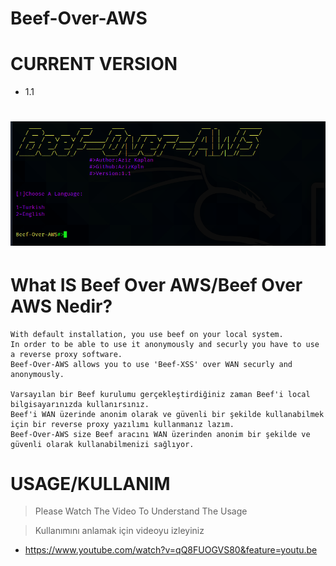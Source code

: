 # Beef-Over-AWS

# CURRENT VERSION

* 1.1

# ![](images/beef.png)

# What IS Beef Over AWS/Beef Over AWS Nedir?

```
With default installation, you use beef on your local system.
In order to be able to use it anonymously and securly you have to use a reverse proxy software.
Beef-Over-AWS allows you to use 'Beef-XSS' over WAN securly and anonymously.

Varsayılan bir Beef kurulumu gerçekleştirdiğiniz zaman Beef'i local bilgisayarınızda kullanırsınız.
Beef'i WAN üzerinde anonim olarak ve güvenli bir şekilde kullanabilmek için bir reverse proxy yazılımı kullanmanız lazım.
Beef-Over-AWS size Beef aracını WAN üzerinden anonim bir şekilde ve güvenli olarak kullanabilmenizi sağlıyor. 

```

# USAGE/KULLANIM

> Please Watch The Video To Understand The Usage

> Kullanımını anlamak için videoyu izleyiniz

* https://www.youtube.com/watch?v=qQ8FUOGVS80&feature=youtu.be



